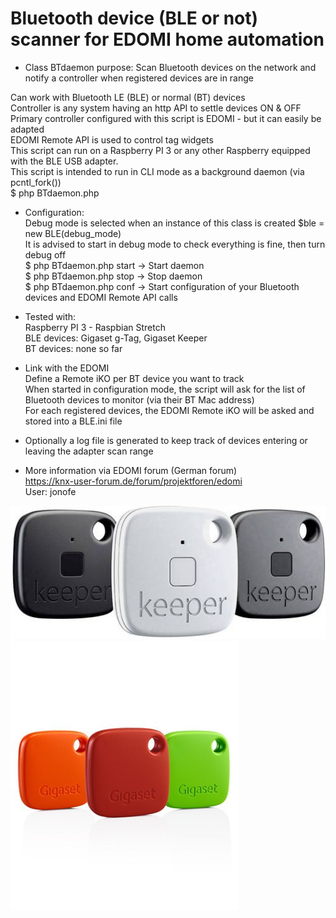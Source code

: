 # Bluetooth device (BLE or not) scanner for EDOMI home automation 

* Class BTdaemon purpose: Scan Bluetooth devices on the network and notify a controller when registered devices are in range<br/>

Can work with Bluetooth LE (BLE) or normal (BT) devices<br/>
Controller is any system having an http API to settle devices ON & OFF<br/>
Primary controller configured with this script is EDOMI - but it can easily be adapted<br/>
EDOMI Remote API is used to control tag widgets<br/>
This script can run on a Raspberry PI 3 or any other Raspberry equipped with the BLE USB adapter.<br/>
This script is intended to run in CLI mode as a background daemon (via pcntl_fork())<br/>
$ php BTdaemon.php<br/>

*	Configuration:<br/>
Debug mode is selected when an instance of this class is created $ble = new BLE(debug_mode)<br/>
It is advised to start in debug mode to check everything is fine, then turn debug off<br/>
$ php BTdaemon.php start -> Start daemon<br/>
$ php BTdaemon.php stop -> Stop daemon<br/>
$ php BTdaemon.php conf -> Start configuration of your Bluetooth devices and EDOMI Remote API calls<br/>

*	Tested with:<br/>
Raspberry PI 3 - Raspbian Stretch<br/> 
BLE devices: Gigaset g-Tag, Gigaset Keeper<br/>
BT devices: none so far<br/>

* Link with the EDOMI<br/>
Define a Remote iKO per BT device you want to track<br/>
When started in configuration mode, the script will ask for the list of Bluetooth devices to monitor (via their BT Mac address)<br/>
For each registered devices, the EDOMI Remote iKO will be asked and stored into a BLE.ini file<br/>

* Optionally a log file is generated to keep track of devices entering or leaving the adapter scan range<br/>

* More information via EDOMI forum (German forum)<br/>
https://knx-user-forum.de/forum/projektforen/edomi<br/>
User: jonofe<br/>

<img src=https://github.com/jonofe/Bluetooth-scanner/blob/master/images/keeper1.jpg>
<img src=https://github.com/jonofe/Bluetooth-scanner/blob/master/images/gtag.jpg>
  